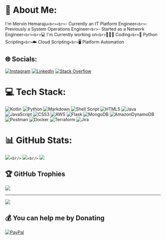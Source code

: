 # 💫 About Me:

I'm Mervin Hemaraju`<br><br>`- Currently an IT Platform Engineer`<br>`- Previously a System Operations Engineer`<br>`- Started as a Network Engineer`<br><br>`💻 I'm Currently working on`<br>`🧑🏽‍💻 Coding`<br>`🐍 Python Scripting`<br>`☁️ Cloud Scripting`<br>`🖥 Platform Automation

## 🌐 Socials:

[![Instagram](https://img.shields.io/badge/Instagram-%23E4405F.svg?logo=Instagram&logoColor=white)](https://instagram.com/mervinh16) [![LinkedIn](https://img.shields.io/badge/LinkedIn-%230077B5.svg?logo=linkedin&logoColor=white)](https://linkedin.com/in/mervinh16) [![Stack Overflow](https://img.shields.io/badge/-Stackoverflow-FE7A16?logo=stack-overflow&logoColor=white)](https://stackoverflow.com/users/6884119)

# 💻 Tech Stack:

![Kotlin](https://img.shields.io/badge/kotlin-%230095D5.svg?style=for-the-badge&logo=kotlin&logoColor=white) ![Python](https://img.shields.io/badge/python-3670A0?style=for-the-badge&logo=python&logoColor=ffdd54) ![Markdown](https://img.shields.io/badge/markdown-%23000000.svg?style=for-the-badge&logo=markdown&logoColor=white) ![Shell Script](https://img.shields.io/badge/shell_script-%23121011.svg?style=for-the-badge&logo=gnu-bash&logoColor=white) ![HTML5](https://img.shields.io/badge/html5-%23E34F26.svg?style=for-the-badge&logo=html5&logoColor=white) ![Java](https://img.shields.io/badge/java-%23ED8B00.svg?style=for-the-badge&logo=java&logoColor=white) ![JavaScript](https://img.shields.io/badge/javascript-%23323330.svg?style=for-the-badge&logo=javascript&logoColor=%23F7DF1E) ![CSS3](https://img.shields.io/badge/css3-%231572B6.svg?style=for-the-badge&logo=css3&logoColor=white) ![AWS](https://img.shields.io/badge/AWS-%23FF9900.svg?style=for-the-badge&logo=amazon-aws&logoColor=white) ![Flask](https://img.shields.io/badge/flask-%23000.svg?style=for-the-badge&logo=flask&logoColor=white) ![MongoDB](https://img.shields.io/badge/MongoDB-%234ea94b.svg?style=for-the-badge&logo=mongodb&logoColor=white) ![AmazonDynamoDB](https://img.shields.io/badge/Amazon%20DynamoDB-4053D6?style=for-the-badge&logo=Amazon%20DynamoDB&logoColor=white) ![Postman](https://img.shields.io/badge/Postman-FF6C37?style=for-the-badge&logo=postman&logoColor=white) ![Docker](https://img.shields.io/badge/docker-%230db7ed.svg?style=for-the-badge&logo=docker&logoColor=white) ![Terraform](https://img.shields.io/badge/terraform-%235835CC.svg?style=for-the-badge&logo=terraform&logoColor=white) ![Jira](https://img.shields.io/badge/jira-%230A0FFF.svg?style=for-the-badge&logo=jira&logoColor=white)

# 📊 GitHub Stats:

![](https://github-readme-stats.vercel.app/api?username=mervinhemaraju&theme=onedark&hide_border=false&include_all_commits=true&count_private=true)`<br/>`
![](https://github-readme-streak-stats.herokuapp.com/?user=mervinhemaraju&theme=onedark&hide_border=false)`<br/>`
![](https://github-readme-stats.vercel.app/api/top-langs/?username=mervinhemaraju&theme=onedark&hide_border=false&include_all_commits=true&count_private=true&layout=compact)

## 🏆 GitHub Trophies

![](https://github-profile-trophy.vercel.app/?username=mervinhemaraju&theme=onedark&no-frame=true&no-bg=false&margin-w=4)

---

[![](https://visitcount.itsvg.in/api?id=mervinhemaraju&icon=2&color=0)](https://visitcount.itsvg.in)

## 💰 You can help me by Donating

  [![PayPal](https://img.shields.io/badge/PayPal-00457C?style=for-the-badge&logo=paypal&logoColor=white)](https://paypal.me/th3pl4gu3)

<!-- Proudly created with GPRM ( https://gprm.itsvg.in ) -->
